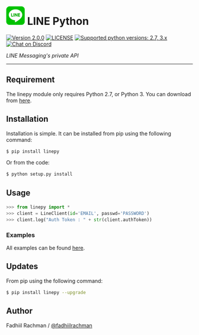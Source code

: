 # ![logo](/examples/assets/LINE-sm.png) LINE Python

 [![Version 2.0.0](https://img.shields.io/badge/beta-2.0.0-brightgreen.svg "Version 2.0.0")](https://pypi.python.org/pypi/linepy) [![LICENSE](https://img.shields.io/badge/license-BSD%203%20Clause-blue.svg "LICENSE")](https://github.com/fadhiilrachman/line-py/blob/master/LICENSE) [![Supported python versions: 2.7, 3.x](https://img.shields.io/badge/python-2.7%2C%203.x-green.svg "Supported python versions: 2.7, 3.x")](https://www.python.org/downloads/) [![Chat on Discord](https://img.shields.io/badge/chat-on%20discord-7289da.svg "Chat on Discord")](https://discord.gg/JAA2uk6)

*LINE Messaging's private API*

----

## Requirement

The linepy module only requires Python 2.7, or Python 3. You can download from [here](https://www.python.org/downloads/). 

## Installation

Installation is simple. It can be installed from pip using the following command:
```sh
$ pip install linepy
```
Or from the code:
```sh
$ python setup.py install
```

## Usage

```python
>>> from linepy import *
>>> client = LineClient(id='EMAIL', passwd='PASSWORD')
>>> client.log("Auth Token : " + str(client.authToken))
```

### Examples

All examples can be found [here](https://github.com/fadhiilrachman/line-py/tree/master/examples).

## Updates

From pip using the following command:
```sh
$ pip install linepy --upgrade
```

## Author
Fadhiil Rachman / [@fadhiilrachman](https://www.instagram.com/fadhiilrachman)
